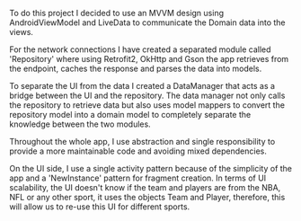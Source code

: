 To do this project I decided to use an MVVM design using AndroidViewModel and LiveData to communicate the Domain data into the views. 

For the network connections I have created a separated module called 'Repository' where using Retrofit2, OkHttp and Gson the app retrieves from the endpoint, caches the response and parses the data into models.

To separate the UI from the data I created a DataManager that acts as a bridge between the UI and the repository. The data manager not only calls the repository to retrieve data but also uses model mappers to convert the repository model into a domain model to completely separate the knowledge between the two modules.

Throughout the whole app, I use abstraction and single responsibility to provide a more maintainable code and avoiding mixed dependencies.

On the UI side, I use a single activity pattern because of the simplicity of the app and a 'NewInstance' pattern for fragment creation.
In terms of UI scalability, the UI doesn't know if the team and players are from the NBA, NFL or any other sport, it uses the objects Team and Player, therefore, this will allow us to re-use this UI for different sports.
